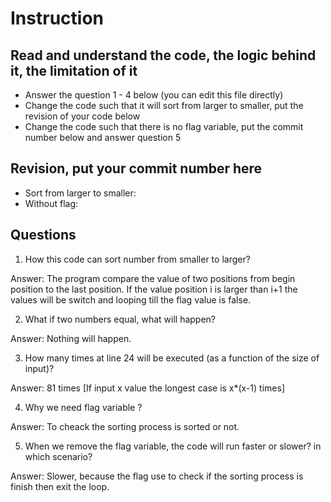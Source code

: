﻿# Instruction

## Read and understand the code, the logic behind it, the limitation of it
* Answer the question 1 - 4 below (you can edit this file directly)
* Change the code such that it will sort from larger to smaller, put the revision of your code below
* Change the code such that there is no flag variable, put the commit number below and answer question 5 


## Revision, put your commit number here
* Sort from larger to smaller:
* Without flag:

## Questions
1. How this code can sort number from smaller to larger?
 
Answer: The program compare the value of two positions from begin position to the last position. If the value position i is larger than i+1 the values will be switch and looping till the flag value is false.

2. What if two numbers equal, what will happen? 

Answer: Nothing will happen.

3. How many times at line 24 will be executed (as a function of the size of input)?

Answer:  81 times  [If input x value the longest case is x*(x-1) times]

4. Why we need flag variable ? 

Answer: To cheack the sorting process is sorted or not.

5. When we remove the flag variable, the code will run faster or slower? in which scenario? 

Answer: Slower, because the flag use to check if the sorting process is finish then exit the loop.